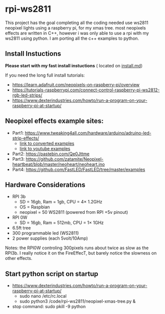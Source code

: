 # rpi-ws2811
This project has the goal completing all the coding needed use ws2811 neopixel lights using a raspberry pi, for my xmas tree. most neopixels effects are written in C++, however i was only able to use a rpi with my ws2811 using python. I am porting all the c++ examples to python. 

## Install Instuctions
**Please start with my fast install instuctions** ( located on [install.md](https://github.com/DanStach/rpi-ws2811/blob/master/Install.md))

If you need the long full install tutorials:
 - https://learn.adafruit.com/neopixels-on-raspberry-pi/overview
 - https://tutorials-raspberrypi.com/connect-control-raspberry-pi-ws2812-rgb-led-strips/
 - https://www.dexterindustries.com/howto/run-a-program-on-your-raspberry-pi-at-startup/

## Neopixel effects example sites:
- Part1: https://www.tweaking4all.com/hardware/arduino/adruino-led-strip-effects/ 
  - [link to converted examples](https://github.com/DanStach/rpi-ws2811/blob/master/neopixel-part1.py)
  - [link to youtube examples](https://www.youtube.com/playlist?list=PLR6vpg1z3g54VD0OQa2YCt2Ik6PuQkrXO)
- Part2: https://pastebin.com/Qe0Jttme
- Part3: https://github.com/zatamite/Neopixel-heartbeat/blob/master/neoheart/neoheart.ino
- Part4: https://github.com/FastLED/FastLED/tree/master/examples
 
## Hardware Considerations
- RPI 3b 
  - SD = 16gb, Ram = 1gb,  CPU = 4× 1.2GHz
  - OS = Raspbian
  - neopixel = 50 WS2811 (powered from RPI +5v pinout)
- RPI 0W
  - SD = 16gb, Ram = 512mb,  CPU = 1× 1GHz
- 6.5ft tree
- 300 programmable led (WS2811)
- 2 power supplies (each 5volt/10Amp)

Notes: the RPI0W controling 300pixels runs about twice as slow as the RPI3b. I really notice it on the FireEffecT, but barely notice the slowness on other effects.

## Start python script on startup
- https://www.dexterindustries.com/howto/run-a-program-on-your-raspberry-pi-at-startup/
   - sudo nano /etc/rc.local
   - sudo python3 /code/rpi-ws2811/neopixel-xmas-tree.py &
- stop command: sudo pkill -9 python
